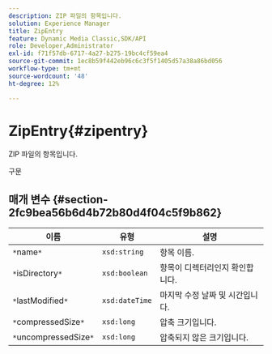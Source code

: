```yaml
---
description: ZIP 파일의 항목입니다.
solution: Experience Manager
title: ZipEntry
feature: Dynamic Media Classic,SDK/API
role: Developer,Administrator
exl-id: f71f57db-6717-4a27-b275-19bc4cf59ea4
source-git-commit: 1ec8b59f442eb96c6c3f5f1405d57a38a86bd056
workflow-type: tm+mt
source-wordcount: '48'
ht-degree: 12%

---
```


# ZipEntry{#zipentry}

ZIP 파일의 항목입니다.

구문

## 매개 변수 {#section-2fc9bea56b6d4b72b80d4f04c5f9b862}

| 이름 | 유형 | 설명 |
|---|---|---|
| `*`name`*` | `xsd:string` | 항목 이름. |
| `*`isDirectory`*` | `xsd:boolean` | 항목이 디렉터리인지 확인합니다. |
| `*`lastModified`*` | `xsd:dateTime` | 마지막 수정 날짜 및 시간입니다. |
| `*`compressedSize`*` | `xsd:long` | 압축 크기입니다. |
| `*`uncompressedSize`*` | `xsd:long` | 압축되지 않은 크기입니다. |
